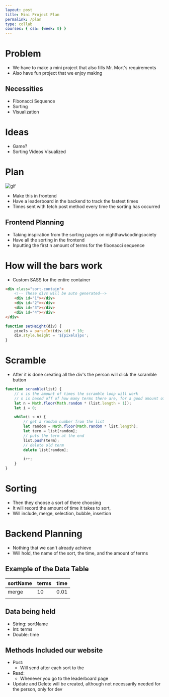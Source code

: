 ```yaml
---
layout: post
title: Mini Project Plan
permalink: /plan
type: collab
courses: { csa: {week: 0} }
---
```


# Problem
- We have to make a mini project that also fills Mr. Mort's requirements
- Also have fun project that we enjoy making

## Necessities
- Fibonacci Sequence
- Sorting
- Visualization

# Ideas
- Game?
- Sorting Videos Visualized

# Plan
![gif](https://panthema.net/2013/sound-of-sorting/thumb.gif)
- Make this in frontend
- Have a leaderboard in the backend to track the fastest times
- Times sent with fetch post method every time the sorting has occurred


## Frontend Planning
- Taking inspiration from the sorting pages on nighthawkcodingsociety
- Have all the sorting in the frontend
- Inputting the first n amount of terms for the fibonacci sequence


# How will the bars work
- Custom SASS for the entire container


```html
<div class="sort-contain">
    <!-- These divs will be auto generated-->
    <div id="1"></div>
    <div id="2"></div>
    <div id="3"></div>
    <div id="4"></div>
</div>
```

```javascript
function setHeight(div) {
    pixels = parseInt(div.id) * 10;
    div.style.height = '${pixels}px';
}
```
# Scramble
- After it is done creating all the div's the person will click the scramble button

```javascript
function scramble(list) {
    // n is the amount of times the scramble loop will work
    // n is based off of how many terms there are, for a good amount of sorting
    let n = Math.floor(Math.random * (list.length + 1));
    let i = 0;

    while(i < n) {
        // get a random number from the list
        let random = Math.floor(Math.random * list.length);
        let term = list[random];
        // puts the term at the end
        list.push(term);
        // delete old term
        delete list[random];

        i++;
    }
}
```

# Sorting
- Then they choose a sort of there choosing
- It will record the amount of time it takes to sort,
- Will include, merge, selection, bubble, insertion

# Backend Planning
- Nothing that we can't already achieve
- Will hold, the name of the sort, the time, and the amount of terms

## Example of the Data Table

| sortName | terms | time |
|----------|-------|------|
| merge    | 10    | 0.01 |
|          |       |      |

## Data being held
- String: sortName
- Int: terms
- Double: time

## Methods Included our website
- Post:
    - Will send after each sort to the 
- Read:
    - Whenever you go to the leaderboard page
- Update and Delete will be created, although not necessarily needed for the person, only for dev

